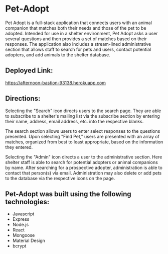 # Pet-Adopt

Pet Adopt is a full-stack application that connects users with an animal companion that matches both their needs and those of the pet to be adopted. Intended for use in a shelter environment, Pet Adopt asks a user several questions and then provides a set of matches based on their responses. The application also includes a stream-lined administrative section that allows staff to search for pets and users, contact potential adopters, and add animals to the shelter database.

## Deployed Link:

https://afternoon-bastion-93138.herokuapp.com

## Directions:

Selecting the "Search" icon directs users to the search page. They are able to subscribe to a shelter's mailing list via the subscribe section by entering their name, address, email address, etc. into the respective blanks.

The search section allows users to enter select responses to the questions presented. Upon selecting "Find Pet," users are presented with an array of matches, organized from best to least appropriate, based on the information they entered.

Selecting the "Admin" icon directs a user to the administrative section. Here shelter staff is able to search for potential adopters or animal companions by name. After searching for a prospective adopter, administration is able to contact that person(s) via email. Administration may also delete or add pets to the database via the respective icons on the page.

## Pet-Adopt was built using the following technologies:

* Javascript
* Express
* Node.js
* React
* Mongoose
* Material Design
* bcrypt

